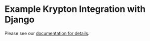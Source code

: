# Example Krypton Integration with Django

Please see our [documentation for details](https://docs.krptn.dev/).
